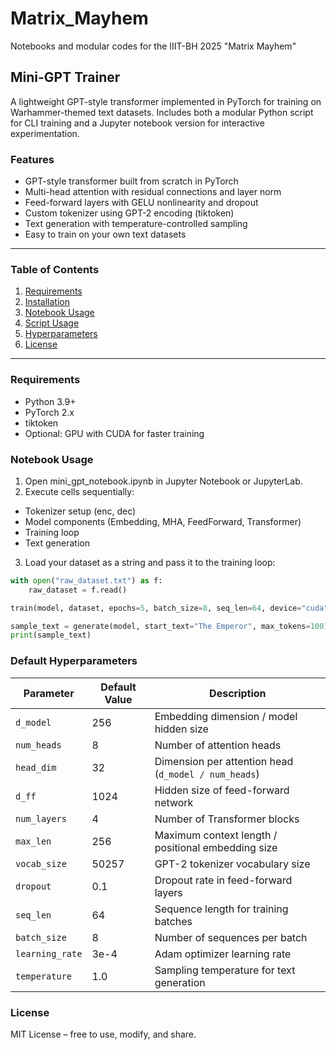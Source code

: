 # Matrix_Mayhem
Notebooks and modular codes for the IIIT-BH 2025 "Matrix Mayhem" 

## Mini-GPT Trainer
A lightweight GPT-style transformer implemented in PyTorch for training on Warhammer-themed text datasets. Includes both a modular Python script for CLI training and a Jupyter notebook version for interactive experimentation.

### Features
- GPT-style transformer built from scratch in PyTorch
- Multi-head attention with residual connections and layer norm
- Feed-forward layers with GELU nonlinearity and dropout
- Custom tokenizer using GPT-2 encoding (tiktoken)
- Text generation with temperature-controlled sampling
- Easy to train on your own text datasets

---

### Table of Contents

1. [Requirements](#requirements)  
2. [Installation](#installation)  
3. [Notebook Usage](#notebook-usage)  
4. [Script Usage](#script-usage)  
5. [Hyperparameters](#hyperparameters)  
6. [License](#license)  

---

### Requirements

- Python 3.9+  
- PyTorch 2.x  
- tiktoken  
- Optional: GPU with CUDA for faster training 

### Notebook Usage

1) Open mini_gpt_notebook.ipynb in Jupyter Notebook or JupyterLab.
2) Execute cells sequentially:
  - Tokenizer setup (enc, dec)
  - Model components (Embedding, MHA, FeedForward, Transformer)
  - Training loop
  - Text generation
3) Load your dataset as a string and pass it to the training loop:


```python
with open("raw_dataset.txt") as f:
    raw_dataset = f.read()

train(model, dataset, epochs=5, batch_size=8, seq_len=64, device="cuda")

sample_text = generate(model, start_text="The Emperor", max_tokens=100)
print(sample_text)
```

### Default Hyperparameters

| Parameter      | Default Value | Description                                           |
|----------------|---------------|-------------------------------------------------------|
| `d_model`      | 256           | Embedding dimension / model hidden size               |
| `num_heads`    | 8             | Number of attention heads                             |
| `head_dim`     | 32            | Dimension per attention head (`d_model / num_heads`)  |
| `d_ff`         | 1024          | Hidden size of feed-forward network                   |
| `num_layers`   | 4             | Number of Transformer blocks                          |
| `max_len`      | 256           | Maximum context length / positional embedding size    |
| `vocab_size`   | 50257         | GPT-2 tokenizer vocabulary size                       |
| `dropout`      | 0.1           | Dropout rate in feed-forward layers                   |
| `seq_len`      | 64            | Sequence length for training batches                  |
| `batch_size`   | 8             | Number of sequences per batch                         |
| `learning_rate`| 3e-4          | Adam optimizer learning rate                          |
| `temperature`  | 1.0           | Sampling temperature for text generation              |

### License
MIT License – free to use, modify, and share.
